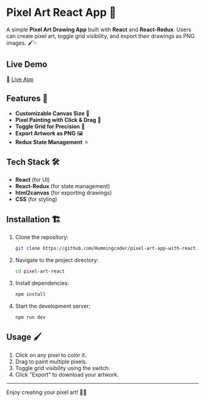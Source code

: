 # Pixel Art React App 🎨

A simple **Pixel Art Drawing App** built with **React** and **React-Redux**. Users can create pixel art, toggle grid visibility, and export their drawings as PNG images. 🖌️✨

## Live Demo

🔗 [Live App](https://hummingcoder.github.io/pixel-art-app-with-react/)

## Features 🚀

- **Customizable Canvas Size** 📏
- **Pixel Painting with Click & Drag** 🎨
- **Toggle Grid for Precision** 🔳
- **Export Artwork as PNG** 🖼️
- **Redux State Management** ⚛️

## Tech Stack 🛠️

- **React** (for UI)
- **React-Redux** (for state management)
- **html2canvas** (for exporting drawings)
- **CSS** (for styling)

## Installation 🏗️

1. Clone the repository:
   ```sh
   git clone https://github.com/Hummingcoder/pixel-art-app-with-react.git
   ```
2. Navigate to the project directory:
   ```sh
   cd pixel-art-react
   ```
3. Install dependencies:
   ```sh
   npm install
   ```
4. Start the development server:
   ```sh
   npm run dev
   ```

## Usage 🖌️

1. Click on any pixel to color it.
2. Drag to paint multiple pixels.
3. Toggle grid visibility using the switch.
4. Click "Export" to download your artwork.

---

Enjoy creating your pixel art! 🚀🎨
